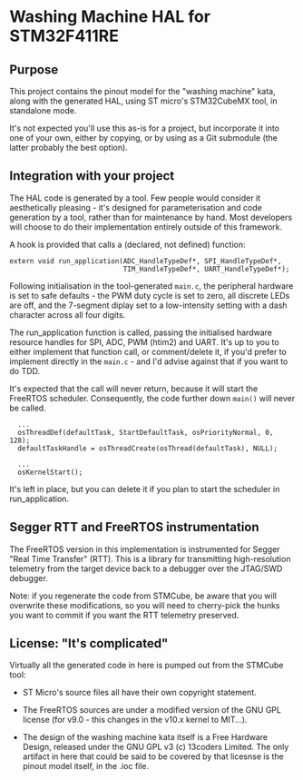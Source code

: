 # Washing Machine HAL for STM32F411RE

## Purpose

This project contains the pinout model for the "washing machine" kata,
along with the generated HAL, using ST micro's STM32CubeMX tool, in
standalone mode.

It's not expected you'll use this as-is for a project, but incorporate
it into one of your own, either by copying, or by using as a Git
submodule (the latter probably the best option).

## Integration with your project

The HAL code is generated by a tool. Few people would consider it
aesthetically pleasing - it's designed for parameterisation and code
generation by a tool, rather than for maintenance by hand. Most
developers will choose to do their implementation entirely outside of
this framework.

A hook is provided that calls a (declared, not defined) function:

```
extern void run_application(ADC_HandleTypeDef*, SPI_HandleTypeDef*,
                            TIM_HandleTypeDef*, UART_HandleTypeDef*);
```

Following initialisation in the tool-generated `main.c`, the
peripheral hardware is set to safe defaults - the PWM duty cycle is
set to zero, all discrete LEDs are off, and the 7-segment diplay set
to a low-intensity setting with a dash character across all four
digits.

The run_application function is called, passing the initialised
hardware resource handles for SPI, ADC, PWM (htim2) and UART. It's up
to you to either implement that function call, or comment/delete it,
if you'd prefer to implement directly in the `main.c` - and I'd advise
against that if you want to do TDD.

It's expected that the call will never return, because it will start
the FreeRTOS scheduler. Consequently, the code further down `main()`
will never be called.

```
  ...
  osThreadDef(defaultTask, StartDefaultTask, osPriorityNormal, 0, 128);
  defaultTaskHandle = osThreadCreate(osThread(defaultTask), NULL);

  ...
  osKernelStart();
```

It's left in place, but you can delete it if you plan to start the
scheduler in run_application.

## Segger RTT and FreeRTOS instrumentation

The FreeRTOS version in this implementation is instrumented for Segger
"Real Time Transfer" (RTT). This is a library for transmitting
high-resolution telemetry from the target device back to a debugger
over the JTAG/SWD debugger.

Note: if you regenerate the code from STMCube, be aware that you will
overwrite these modifications, so you will need to cherry-pick the
hunks you want to commit if you want the RTT telemetry preserved.

## License: "It's complicated"

Virtually all the generated code in here is pumped out from the
STMCube tool:

- ST Micro's source files all have their own copyright statement.

- The FreeRTOS sources are under a modified version of the GNU GPL
  license (for v9.0 - this changes in the v10.x kernel to
  MIT...).

- The design of the washing machine kata itself is a Free Hardware
  Design, released under the GNU GPL v3 (c) 13coders Limited. The only
  artifact in here that could be said to be covered by that licesnse
  is the pinout model itself, in the .ioc file.

